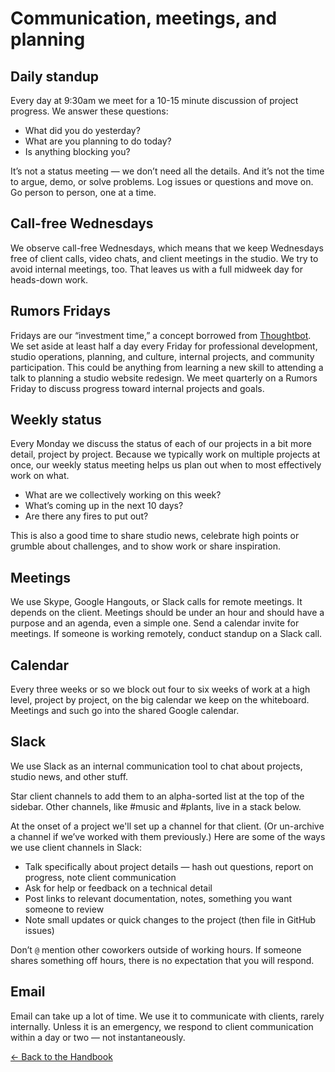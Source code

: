 # Communication, meetings, and planning

## Daily standup

Every day at 9:30am we meet for a 10-15 minute discussion of project progress. We answer these questions:

- What did you do yesterday?
- What are you planning to do today?
- Is anything blocking you?

It’s not a status meeting — we don’t need all the details. And it’s not the time to argue, demo, or solve problems. Log issues or questions and move on. Go person to person, one at a time.

## Call-free Wednesdays

We observe call-free Wednesdays, which means that we keep Wednesdays free of client calls, video chats, and client meetings in the studio. We try to avoid internal meetings, too. That leaves us with a full midweek day for heads-down work.

## Rumors Fridays

Fridays are our “investment time,” a concept borrowed from [Thoughtbot](https://thoughtbot.com/). We set aside at least half a day every Friday for professional development, studio operations, planning, and culture, internal projects, and community participation. This could be anything from learning a new skill to attending a talk to planning a studio website redesign. We meet quarterly on a Rumors Friday to discuss progress toward internal projects and goals.

## Weekly status

Every Monday we discuss the status of each of our projects in a bit more detail, project by project. Because we typically work on multiple projects at once, our weekly status meeting helps us plan out when to most effectively work on what.

- What are we collectively working on this week?
- What’s coming up in the next 10 days?
- Are there any fires to put out?

This is also a good time to share studio news, celebrate high points or grumble about challenges, and to show work or share inspiration.

## Meetings

We use Skype, Google Hangouts, or Slack calls for remote meetings. It depends on the client. Meetings should be under an hour and should have a purpose and an agenda, even a simple one. Send a calendar invite for meetings. If someone is working remotely, conduct standup on a Slack call.

## Calendar

Every three weeks or so we block out four to six weeks of work at a high level, project by project, on the big calendar we keep on the whiteboard. Meetings and such go into the shared Google calendar.

## Slack

We use Slack as an internal communication tool to chat about projects, studio news, and other stuff.

Star client channels to add them to an alpha-sorted list at the top of the sidebar. Other channels, like #music and #plants, live in a stack below.

At the onset of a project we'll set up a channel for that client. (Or un-archive a channel if we’ve worked with them previously.) Here are some of the ways we use client channels in Slack:

- Talk specifically about project details — hash out questions, report on progress, note client communication
- Ask for help or feedback on a technical detail
- Post links to relevant documentation, notes, something you want someone to review
- Note small updates or quick changes to the project (then file in GitHub issues)

Don’t `@` mention other coworkers outside of working hours. If someone shares something off hours, there is no expectation that you will respond.

## Email

Email can take up a lot of time. We use it to communicate with clients, rarely internally. Unless it is an emergency, we respond to client communication within a day or two — not instantaneously.

[← Back to the Handbook](../README.md)

